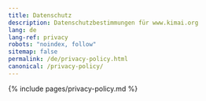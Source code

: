 ```yaml
---
title: Datenschutz
description: Datenschutzbestimmungen für www.kimai.org
lang: de
lang-ref: privacy
robots: "noindex, follow"
sitemap: false
permalink: /de/privacy-policy.html
canonical: /privacy-policy/
---
```


{% include pages/privacy-policy.md %}
